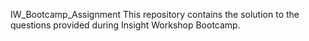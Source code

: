  IW_Bootcamp_Assignment
 This repository contains the solution to the questions provided during Insight Workshop Bootcamp.
